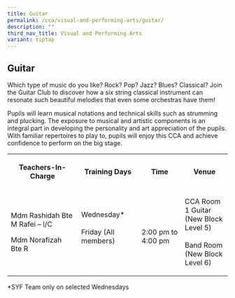 ```yaml
---
title: Guitar
permalink: /cca/visual-and-performing-arts/guitar/
description: ""
third_nav_title: Visual and Performing Arts
variant: tiptap
---
```

<h2><strong>Guitar</strong></h2>
<p>Which type of music do you like? Rock? Pop? Jazz? Blues? Classical? Join
the Guitar Club to discover how a six string classical instrument can resonate
such beautiful melodies that even some orchestras have them!</p>
<p>Pupils will learn musical notations and technical skills such as strumming
and plucking. The exposure to musical and artistic components is an integral
part in developing the personality and art appreciation of the pupils.
With familiar repertoires to play to, pupils will enjoy this CCA and achieve
confidence to perform on the big stage.</p>
<table style="minWidth: 100px">
<colgroup>
<col>
<col>
<col>
<col>
</colgroup>
<tbody>
<tr>
<th rowspan="1" colspan="1">
<p>Teachers-In-Charge</p>
</th>
<th rowspan="1" colspan="1">
<p>Training Days</p>
</th>
<th rowspan="1" colspan="1">
<p>Time</p>
</th>
<th rowspan="1" colspan="1">
<p>Venue</p>
</th>
</tr>
<tr>
<td rowspan="1" colspan="1">
<p>Mdm Rashidah Bte M Rafei – I/C</p>
<p>Mdm Norafizah Bte R</p>
</td>
<td rowspan="1" colspan="1">
<p>Wednesday*
<br>
<br>Friday (All members)
<br>
<br>
</p>
</td>
<td rowspan="1" colspan="1">
<p>
<br>2:00 pm to 4:00 pm
<br>
</p>
</td>
<td rowspan="1" colspan="1">
<p>CCA Room 1 Guitar
<br>(New Block Level 5)
<br>
<br>Band Room
<br>(New Block Level 6)</p>
</td>
</tr>
</tbody>
</table>
<p>*SYF Team only on selected Wednesdays</p>